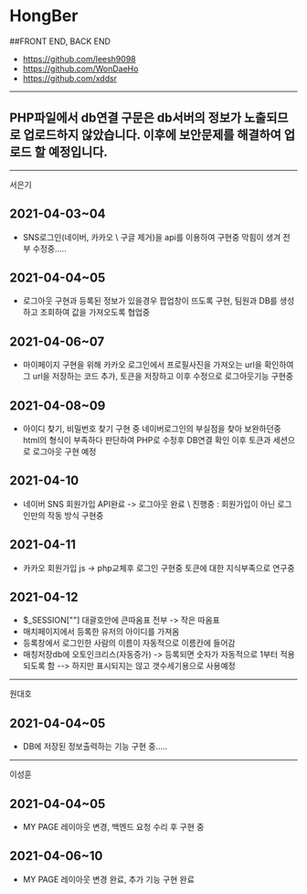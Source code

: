 # HongBer

##FRONT END, BACK END
  + https://github.com/leesh9098
  + https://github.com/WonDaeHo
  + https://github.com/xddsr

------------
PHP파일에서 db연결 구문은 db서버의 정보가 노출되므로 업로드하지 않았습니다.
이후에 보안문제를 해결하여 업로드 할 예정입니다.
------------

------------
서은기
## 2021-04-03~04
  + SNS로그인(네이버, 카카오 \\ 구글 제거)을 api를 이용하여 구현중 막힘이 생겨 전부 수정중.....
## 2021-04-04~05
  + 로그아웃 구현과 등록된 정보가 있을경우 팝업창이 뜨도록 구현, 팀원과 DB를 생성하고 조회하여 값을 가져오도록 협업중
## 2021-04-06~07
  + 마이페이지 구현을 위해 카카오 로그인에서 프로필사진을 가져오는 url을 확인하여 그 url을 저장하는 코드 추가, 토큰을 저장하고 이후 수정으로 로그아웃기능 구현중
## 2021-04-08~09
  + 아이디 찾기, 비밀번호 찾기 구현 중 네이버로그인의 부실점을 찾아 보완하던중 html의 형식이 부족하다 판단하여 PHP로 수정후 DB연결 확인 이후 토큰과 세션으로 로그아웃 구현 예정
## 2021-04-10
  + 네이버 SNS 회원가입 API완료 -> 로그아웃 완료 \\ 진행중 : 회원가입이 아닌 로그인만의 작동 방식 구현중
## 2021-04-11
  + 카카오 회원가입 js -> php교체후 로그인 구현중 토큰에 대한 지식부족으로 연구중
## 2021-04-12
  + $_SESSION[""] 대괄호안에 큰따옴표 전부 -> 작은 따옴표
  + 매치페이지에서 등록한 유저의 아이디를 가져옴
  + 등록창에서 로그인한 사람의 이름이 자동적으로 이름칸에 들어감
  + 매칭저장db에 오토인크리스(자동증가) -> 등록되면 숫자가 자동적으로 1부터 적용되도록 함 --> 하지만 표시되지는 않고 갯수세기용으로 사용예정
------------
원대호
## 2021-04-04~05
  + DB에 저장된 정보출력하는 기능 구현 중.....
------------
이성훈
## 2021-04-04~05
  + MY PAGE 레이아웃 변경, 백엔드 요청 수리 후 구현 중
## 2021-04-06~10
  + MY PAGE 레이아웃 변경 완료, 추가 기능 구현 완료
